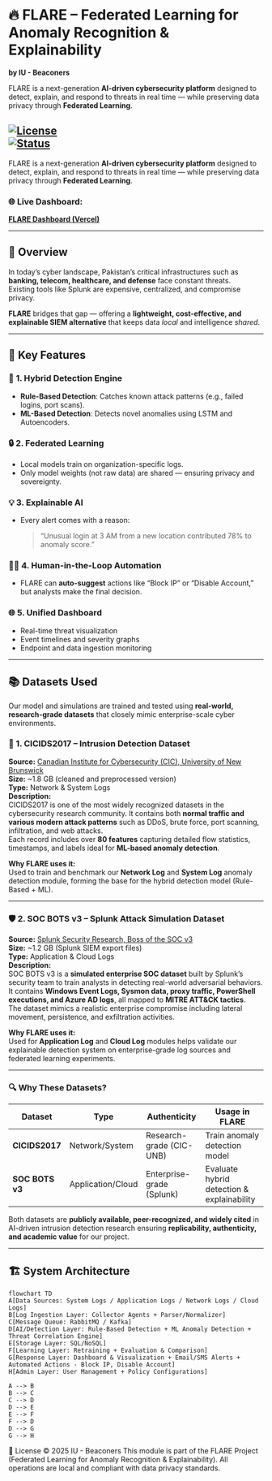 # 🔥 FLARE – Federated Learning for Anomaly Recognition & Explainability  
**by IU - Beaconers**  

FLARE is a next-generation **AI-driven cybersecurity platform** designed to detect, explain, and respond to threats in real time — while preserving data privacy through **Federated Learning**.

[![License](https://img.shields.io/badge/License-Academic-blue.svg)]()  
[![Status](https://img.shields.io/badge/Status-Stable-green.svg)]()  
---

FLARE is a next-generation **AI-driven cybersecurity platform** designed to detect, explain, and respond to threats in real time — while preserving data privacy through **Federated Learning**.

### 🌐 **Live Dashboard:**  
[**FLARE Dashboard (Vercel)**](https://flare-lemon.vercel.app/)  


---

## 🧩 Overview
In today’s cyber landscape, Pakistan’s critical infrastructures such as **banking, telecom, healthcare, and defense** face constant threats.  
Existing tools like Splunk are expensive, centralized, and compromise privacy.

**FLARE** bridges that gap — offering a **lightweight, cost-effective, and explainable SIEM alternative** that keeps data *local* and intelligence *shared*.

---

## 🚀 Key Features

### 🧠 **1. Hybrid Detection Engine**
- **Rule-Based Detection**: Catches known attack patterns (e.g., failed logins, port scans).  
- **ML-Based Detection**: Detects novel anomalies using LSTM and Autoencoders.

### 🔒 **2. Federated Learning**
- Local models train on organization-specific logs.
- Only model weights (not raw data) are shared — ensuring privacy and sovereignty.

### 💡 **3. Explainable AI**
- Every alert comes with a reason:
  > “Unusual login at 3 AM from a new location contributed 78% to anomaly score.”

### 🧑‍💻 **4. Human-in-the-Loop Automation**
- FLARE can **auto-suggest** actions like “Block IP” or “Disable Account,”  
  but analysts make the final decision.

### 🌐 **5. Unified Dashboard**
- Real-time threat visualization  
- Event timelines and severity graphs  
- Endpoint and data ingestion monitoring  
---

## 📚 Datasets Used

Our model and simulations are trained and tested using **real-world, research-grade datasets** that closely mimic enterprise-scale cyber environments.

### 🧩 1. CICIDS2017 – Intrusion Detection Dataset  
**Source:** [Canadian Institute for Cybersecurity (CIC), University of New Brunswick](https://www.kaggle.com/datasets/ericanacletoribeiro/cicids2017-cleaned-and-preprocessed)  
**Size:** ~1.8 GB (cleaned and preprocessed version)  
**Type:** Network & System Logs  
**Description:**  
CICIDS2017 is one of the most widely recognized datasets in the cybersecurity research community. It contains both **normal traffic and various modern attack patterns** such as DDoS, brute force, port scanning, infiltration, and web attacks.  
Each record includes over **80 features** capturing detailed flow statistics, timestamps, and labels ideal for **ML-based anomaly detection**.  

**Why FLARE uses it:**  
Used to train and benchmark our **Network Log** and **System Log** anomaly detection module, forming the base for the hybrid detection model (Rule-Based + ML).

---

### 🛡️ 2. SOC BOTS v3 – Splunk Attack Simulation Dataset  
**Source:** [Splunk Security Research, Boss of the SOC v3](https://www.splunk.com/en_us/blog/security/botsv3-dataset-released.html)  
**Size:** ~1.2 GB (Splunk SIEM export files)  
**Type:** Application & Cloud Logs  
**Description:**  
SOC BOTS v3 is a **simulated enterprise SOC dataset** built by Splunk’s security team to train analysts in detecting real-world adversarial behaviors.  
It contains **Windows Event Logs, Sysmon data, proxy traffic, PowerShell executions, and Azure AD logs**, all mapped to **MITRE ATT&CK tactics**.  
The dataset mimics a realistic enterprise compromise including lateral movement, persistence, and exfiltration activities.

**Why FLARE uses it:**  
Used for **Application Log** and **Cloud Log** modules helps validate our explainable detection system on enterprise-grade log sources and federated learning experiments.

---

### 🔍 Why These Datasets?
| Dataset | Type | Authenticity | Usage in FLARE |
|----------|------|---------------|----------------|
| **CICIDS2017** | Network/System | Research-grade (CIC-UNB) | Train anomaly detection model |
| **SOC BOTS v3** | Application/Cloud | Enterprise-grade (Splunk) | Evaluate hybrid detection & explainability |

Both datasets are **publicly available, peer-recognized, and widely cited** in AI-driven intrusion detection research ensuring **replicability, authenticity, and academic value** for our project.

---

## 🏗️ System Architecture

```mermaid
flowchart TD
A[Data Sources: System Logs / Application Logs / Network Logs / Cloud Logs]
B[Log Ingestion Layer: Collector Agents + Parser/Normalizer]
C[Message Queue: RabbitMQ / Kafka]
D[AI/Detection Layer: Rule-Based Detection + ML Anomaly Detection + Threat Correlation Engine]
E[Storage Layer: SQL/NoSQL]
F[Learning Layer: Retraining + Evaluation & Comparison]
G[Response Layer: Dashboard & Visualization + Email/SMS Alerts + Automated Actions - Block IP, Disable Account]
H[Admin Layer: User Management + Policy Configurations]

A --> B
B --> C
C --> D
D --> E
E --> F
F --> D
D --> G
G --> H
``` 
🏁 License
© 2025 IU - Beaconers
This module is part of the FLARE Project (Federated Learning for Anomaly Recognition & Explainability).
All operations are local and compliant with data privacy standards.
